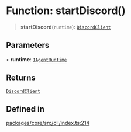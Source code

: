 # Function: startDiscord()

> **startDiscord**(`runtime`): [`DiscordClient`](../classes/DiscordClient.md)

## Parameters

• **runtime**: [`IAgentRuntime`](../interfaces/IAgentRuntime.md)

## Returns

[`DiscordClient`](../classes/DiscordClient.md)

## Defined in

[packages/core/src/cli/index.ts:214](https://github.com/ai16z/eliza/blob/d30d0a6e4929f1f9ad2fee78a425cc005922c069/packages/core/src/cli/index.ts#L214)
